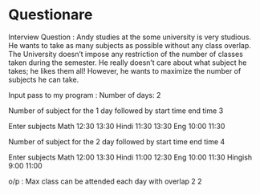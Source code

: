 # Questionare
Interview Question : Andy studies at the some university is very studious. He wants to take as many subjects as possible without any class overlap. The University doesn’t impose any restriction of the number of classes taken during the semester.  He really doesn’t care about what subject he takes; he likes them all! However, he wants to maximize the number of subjects he can take.

Input  pass to my program :
Number of days: 2

Number of subject for the 1 day followed by start time end time
3

Enter subjects
Math 12:30 13:30
Hindi 11:30 13:30
Eng 10:00 11:30

Number of subject for the 2 day followed by start time end time
4

Enter subjects
Math 12:00 13:30
Hindi 11:00 12:30
Eng 10:00 11:30
Hingish 9:00 11:00

o/p : Max class can be attended each day with overlap
2
2
